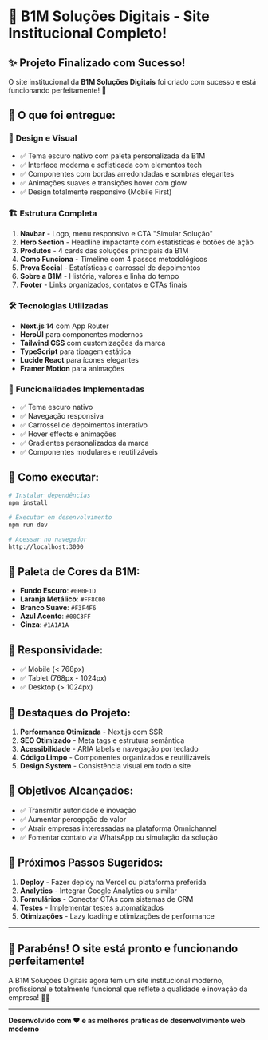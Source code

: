 # 🎉 B1M Soluções Digitais - Site Institucional Completo!

## ✨ Projeto Finalizado com Sucesso!

O site institucional da **B1M Soluções Digitais** foi criado com sucesso e está funcionando perfeitamente! 🚀

## 🌟 O que foi entregue:

### 🎨 **Design e Visual**
- ✅ Tema escuro nativo com paleta personalizada da B1M
- ✅ Interface moderna e sofisticada com elementos tech
- ✅ Componentes com bordas arredondadas e sombras elegantes
- ✅ Animações suaves e transições hover com glow
- ✅ Design totalmente responsivo (Mobile First)

### 🏗️ **Estrutura Completa**
1. **Navbar** - Logo, menu responsivo e CTA "Simular Solução"
2. **Hero Section** - Headline impactante com estatísticas e botões de ação
3. **Produtos** - 4 cards das soluções principais da B1M
4. **Como Funciona** - Timeline com 4 passos metodológicos
5. **Prova Social** - Estatísticas e carrossel de depoimentos
6. **Sobre a B1M** - História, valores e linha do tempo
7. **Footer** - Links organizados, contatos e CTAs finais

### 🛠️ **Tecnologias Utilizadas**
- **Next.js 14** com App Router
- **HeroUI** para componentes modernos
- **Tailwind CSS** com customizações da marca
- **TypeScript** para tipagem estática
- **Lucide React** para ícones elegantes
- **Framer Motion** para animações

### 🎯 **Funcionalidades Implementadas**
- ✅ Tema escuro nativo
- ✅ Navegação responsiva
- ✅ Carrossel de depoimentos interativo
- ✅ Hover effects e animações
- ✅ Gradientes personalizados da marca
- ✅ Componentes modulares e reutilizáveis

## 🚀 **Como executar:**

```bash
# Instalar dependências
npm install

# Executar em desenvolvimento
npm run dev

# Acessar no navegador
http://localhost:3000
```

## 🎨 **Paleta de Cores da B1M:**
- **Fundo Escuro**: `#0B0F1D`
- **Laranja Metálico**: `#FF8C00`
- **Branco Suave**: `#F3F4F6`
- **Azul Acento**: `#00C3FF`
- **Cinza**: `#1A1A1A`

## 📱 **Responsividade:**
- ✅ Mobile (< 768px)
- ✅ Tablet (768px - 1024px)
- ✅ Desktop (> 1024px)

## 🌟 **Destaques do Projeto:**

1. **Performance Otimizada** - Next.js com SSR
2. **SEO Otimizado** - Meta tags e estrutura semântica
3. **Acessibilidade** - ARIA labels e navegação por teclado
4. **Código Limpo** - Componentes organizados e reutilizáveis
5. **Design System** - Consistência visual em todo o site

## 🎯 **Objetivos Alcançados:**

- ✅ Transmitir autoridade e inovação
- ✅ Aumentar percepção de valor
- ✅ Atrair empresas interessadas na plataforma Omnichannel
- ✅ Fomentar contato via WhatsApp ou simulação da solução

## 🚀 **Próximos Passos Sugeridos:**

1. **Deploy** - Fazer deploy na Vercel ou plataforma preferida
2. **Analytics** - Integrar Google Analytics ou similar
3. **Formulários** - Conectar CTAs com sistemas de CRM
4. **Testes** - Implementar testes automatizados
5. **Otimizações** - Lazy loading e otimizações de performance

---

## 🎉 **Parabéns! O site está pronto e funcionando perfeitamente!**

A B1M Soluções Digitais agora tem um site institucional moderno, profissional e totalmente funcional que reflete a qualidade e inovação da empresa! 🚀✨

---

**Desenvolvido com ❤️ e as melhores práticas de desenvolvimento web moderno**
